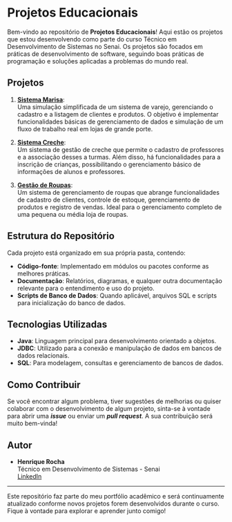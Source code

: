 
# Projetos Educacionais

Bem-vindo ao repositório de **Projetos Educacionais**! Aqui estão os projetos que estou desenvolvendo como parte do curso Técnico em Desenvolvimento de Sistemas no Senai. Os projetos são focados em práticas de desenvolvimento de software, seguindo boas práticas de programação e soluções aplicadas a problemas do mundo real.

## Projetos

1. **[Sistema Marisa](https://github.com/RickLinuux/projetos-educacionais/tree/main/mariasa-aplicacao)**:  
   Uma simulação simplificada de um sistema de varejo, gerenciando o cadastro e a listagem de clientes e produtos. O objetivo é implementar funcionalidades básicas de gerenciamento de dados e simulação de um fluxo de trabalho real em lojas de grande porte.
   
2. **[Sistema Creche](https://github.com/RickLinuux/projetos-educacionais/tree/main/cadastro-creche)**:  
   Um sistema de gestão de creche que permite o cadastro de professores e a associação desses a turmas. Além disso, há funcionalidades para a inscrição de crianças, possibilitando o gerenciamento básico de informações de alunos e professores.
   
3. **[Gestão de Roupas](https://github.com/RickLinuux/projetos-educacionais/tree/main/gestao-de-roupas)**:  
   Um sistema de gerenciamento de roupas que abrange funcionalidades de cadastro de clientes, controle de estoque, gerenciamento de produtos e registro de vendas. Ideal para o gerenciamento completo de uma pequena ou média loja de roupas.

## Estrutura do Repositório

Cada projeto está organizado em sua própria pasta, contendo:

- **Código-fonte**: Implementado em módulos ou pacotes conforme as melhores práticas.
- **Documentação**: Relatórios, diagramas, e qualquer outra documentação relevante para o entendimento e uso do projeto.
- **Scripts de Banco de Dados**: Quando aplicável, arquivos SQL e scripts para inicialização do banco de dados.

## Tecnologias Utilizadas

- **Java**: Linguagem principal para desenvolvimento orientado a objetos.
- **JDBC**: Utilizado para a conexão e manipulação de dados em bancos de dados relacionais.
- **SQL**: Para modelagem, consultas e gerenciamento de bancos de dados.

## Como Contribuir

Se você encontrar algum problema, tiver sugestões de melhorias ou quiser colaborar com o desenvolvimento de algum projeto, sinta-se à vontade para abrir uma **_issue_** ou enviar um **_pull request_**. A sua contribuição será muito bem-vinda!

## Autor

- **Henrique Rocha**  
  Técnico em Desenvolvimento de Sistemas - Senai  
  [LinkedIn](https://www.linkedin.com/in/henrique-rocha)

---

Este repositório faz parte do meu portfólio acadêmico e será continuamente atualizado conforme novos projetos forem desenvolvidos durante o curso. Fique à vontade para explorar e aprender junto comigo!
